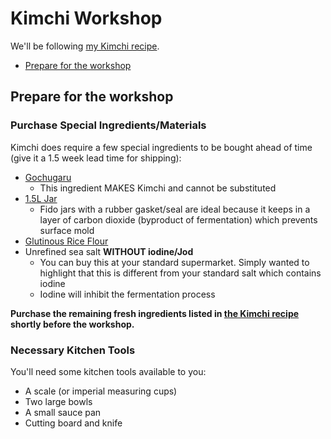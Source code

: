 # Kimchi Workshop

We'll be following [my Kimchi recipe](../recipes/kimchi.md). 

* [Prepare for the workshop](#prepare-for-the-workshop)

## Prepare for the workshop

### Purchase Special Ingredients/Materials

Kimchi does require a few special ingredients to be bought ahead of time (give it a 1.5 week lead time for shipping):

* [Gochugaru](https://www.amazon.de/-/en/dp/B017GFSFEY)
  * This ingredient MAKES Kimchi and cannot be substituted
* [1.5L Jar](https://www.amazon.de/-/en/dp/B00166QRN6)
  * Fido jars with a rubber gasket/seal are ideal because it keeps in a layer of carbon dioxide (byproduct of fermentation) which prevents surface mold
* [Glutinous Rice Flour](https://www.amazon.de/-/en/dp/B003U2Q0OK)
* Unrefined sea salt **WITHOUT iodine/Jod**
  * You can buy this at your standard supermarket. Simply wanted to highlight that this is different from your standard salt which contains iodine
  * Iodine will inhibit the fermentation process



**Purchase the remaining fresh ingredients listed in [the Kimchi recipe](../recipes/kimchi.md#ingredients) shortly before the workshop.**



### Necessary Kitchen Tools

You'll need some kitchen tools available to you:

* A scale (or imperial measuring cups)
* Two large bowls
* A small sauce pan
* Cutting board and knife

